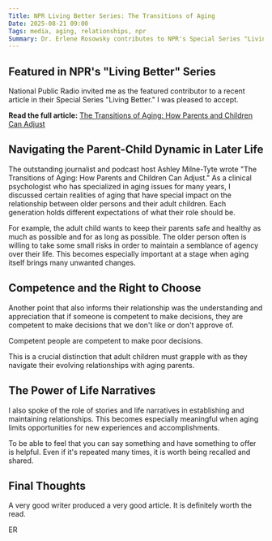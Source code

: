 ```yaml
---
Title: NPR Living Better Series: The Transitions of Aging
Date: 2025-08-21 09:00
Tags: media, aging, relationships, npr
Summary: Dr. Erlene Rosowsky contributes to NPR's Special Series "Living Better" discussing the complex dynamics between aging parents and adult children, the importance of respecting autonomy, and the role of life narratives in maintaining meaningful relationships.
---
```


## Featured in NPR's "Living Better" Series

National Public Radio invited me as the featured contributor to a recent article in their Special Series "Living Better." I was pleased to accept.

**Read the full article:**
[The Transitions of Aging: How Parents and Children Can Adjust](https://www.npr.org/2025/08/21/nx-s1-5506233/transitions-aging-how-parents-adult-children-can-adjust)

## Navigating the Parent-Child Dynamic in Later Life

The outstanding journalist and podcast host Ashley Milne-Tyte wrote "The Transitions of Aging: How Parents and Children Can Adjust." As a clinical psychologist who has specialized in aging issues for many years, I discussed certain realities of aging that have special impact on the relationship between older persons and their adult children. Each generation holds different expectations of what their role should be.

For example, the adult child wants to keep their parents safe and healthy as much as possible and for as long as possible. The older person often is willing to take some small risks in order to maintain a semblance of agency over their life. This becomes especially important at a stage when aging itself brings many unwanted changes.

## Competence and the Right to Choose

Another point that also informs their relationship was the understanding and appreciation that if someone is competent to make decisions, they are competent to make decisions that we don't like or don't approve of.

Competent people are competent to make poor decisions.

This is a crucial distinction that adult children must grapple with as they navigate their evolving relationships with aging parents.

## The Power of Life Narratives

I also spoke of the role of stories and life narratives in establishing and maintaining relationships. This becomes especially meaningful when aging limits opportunities for new experiences and accomplishments.

To be able to feel that you can say something and have something to offer is helpful. Even if it's repeated many times, it is worth being recalled and shared.

## Final Thoughts

A very good writer produced a very good article. It is definitely worth the read.

ER
